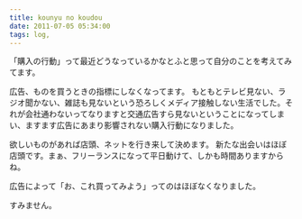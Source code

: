 ```yaml
---
title: kounyu no koudou
date: 2011-07-05 05:34:00
tags: log, 
---
```

「購入の行動」って最近どうなっているかなとふと思って自分のことを考えてみてます。

広告、ものを買うときの指標にしなくなってます。
もともとテレビ見ない、ラジオ聞かない、雑誌も見ないという恐ろしくメディア接触しない生活でした。それが会社通わないってなりますと交通広告すら見ないということになってしまい、ますます広告にあまり影響されない購入行動になりました。

欲しいものがあれば店頭、ネットを行き来して決めます。
新たな出会いはほぼ店頭です。まぁ、フリーランスになって平日動けて、しかも時間ありますからね。

広告によって「お、これ買ってみよう」ってのはほぼなくなりました。

すみません。
